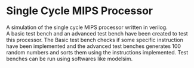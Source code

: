 # Single Cycle MIPS Processor
A simulation of the single cycle MIPS processor written in verilog.  
A basic test bench and an advanced test bench have been created to test this processor. The Basic test bench checks if some specific instruction have been implemented and the advanced test benches generates 100 random numbers and sorts them using the instructions implemented.
Test benches can be run using softwares like modelsim.
